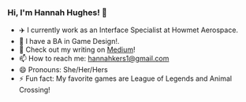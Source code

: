 ### Hi, I'm Hannah Hughes! 👋

- ✈️ I currently work as an Interface Specialist at Howmet Aerospace.
- 🔭 I have a BA in Game Design!.
- 🌱 Check out my writing on [Medium](https://medium.com/@hannahkers)!
- 📫 How to reach me: hannahkers1@gmail.com 
- 😄 Pronouns: She/Her/Hers
- ⚡ Fun fact: My favorite games are League of Legends and Animal Crossing!
